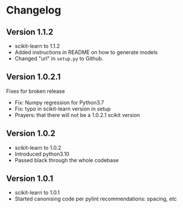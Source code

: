 # Changelog

## Version 1.1.2

* scikit-learn to 1.1.2
* Added instructions in README on how to generate models
* Changed "url" in `setup.py` to Github.

## Version 1.0.2.1

Fixes for broken release

* Fix: Numpy regression for Python3.7
* Fix: typo in scikit-learn version in setup
* Prayers: that there will not be a 1.0.2.1 scikit version

## Version 1.0.2

* scikit-learn to 1.0.2
* Introduced python3.10
* Passed black through the whole codebase

## Version 1.0.1

* scikit-learn to 1.0.1
* Started canonising code per pylint recommendations: spacing, etc
